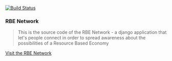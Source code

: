 [![Build Status](https://travis-ci.org/sheepsy90/django-rbe.svg?branch=master)](https://travis-ci.org/sheepsy90/django-rbe)

### RBE Network

> This is the source code of the RBE Network - a django application that let's people connect in order to spread awareness about the possibilities of a Resource Based Economy

[Visit the RBE Network](https://rbe.heleska.de)